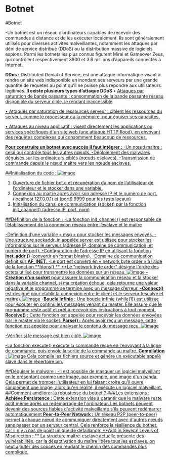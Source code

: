 # Botnet
#Botnet

-Un botnet est un réseau d’ordinateurs capables de recevoir des commandes à distance et de les exécuter localement. Ils sont généralement utilisés pour diverses activités malveillantes, notamment les attaques par déni de service distribué (DDoS) ou la distribution massive de logiciels espions.
Parmi les botnets les plus connus figurent Mirai et Gameover Zeus, qui contrôlent respectivement 3800 et 3.6 millions d’appareils connectés à Internet.  

**DDos :** Distributed Denial of Service, est une attaque informatique visant à rendre un site web indisponible en inondant ses serveurs par une grande quantité de requetes au point qu’il ne puisse plus répondre aux utilisateurs légitimes.
**Il existe plusieurs types d’attaque DDoS** 
• <u>Attaques par saturation de bande passante :<u> consommation de la bande passante réseau disponible du serveur cible, le rendant inaccessible

• <u>Attaques par saturation de ressources serveur :<u> ciblent les ressources du serveur, comme le processeur ou la mémoire, pour épuiser ses capacités.

• <u>Attaques au niveau applicatif :<u> visent directement les applications ou services spécifiques d'un site web (une attaque HTTP flood), en envoyant des requêtes complexes qui consomment beaucoup de ressources.

**Pour construire un botnet avec succés il faut intégrer :**
-Un nœud maitre : celui qui contrôle tous les autres nœuds.
-Déploiement des malwares déguisés sur les ordinateurs ciblés (nœuds esclaves).
-Transmission de commande depuis le nœud maitre vers les nœuds esclaves.

##Initialisation du code : 
![image](https://github.com/user-attachments/assets/3ea94242-116c-4bec-b423-be2b4da9a042)
1.	Ouverture de fichier bot.c et récupération du nom de l’utilisateur de l’ordinateur et le stocker dans une variable. 
2.	Connexion au maitre après avoir son adresse IP et le numèro de port. (localhost 127.0.0.1) et (port9 9999 pour les tests locaux)
3.	Initialisation du canal de communication (socket) par la fonction init_channel() (adresse IP, port, nom)

##Définition de la fonction :
-La fonction init_channel () est responsable de l’établissement de la connexion réseau entre l’esclave et le maitre

-Definition d’une variable « msg » pour stocker les messages envoyés.
-Une structure sockaddr_in appelée server est utilisée pour stocker les informations sur le serveur (adresse IP, domaine de communication, et numéro de port).
-Configuration de l’adresse IP en utilisant la fonction **inet_addr ()** (convertir en format binaire).
-Domaine de communication definit sur **AF_INET**.
-Le port est converti en « network byte order » à l’aide de la fonction **htons() **
**Le "network byte order" désigne l'ordre des octets utilisé pour transmettre les données sur un réseau.
![image](https://github.com/user-attachments/assets/15596c3f-3111-46c5-94d1-38ccd5d70561)
**-Création d’un socket** pour assurer la communication réseau et la stocker dans la variable channel, si ma création échoue, cela retourne une valeur négative et le programme se termine avec un message d’erreur.
**-Connect()** est designé pour etablir la connexion entre le client et le serveur (escalve et maitre).
![image](https://github.com/user-attachments/assets/76f10ac9-bd1c-4e5e-b26b-cb400fb97ac0)
**-Boucle Infinie :** Une boucle infinie (while(1)) est utilisée pour écouter en continu les messages venant du master. Elle assure que le programme reste actif et prêt à recevoir des instructions à tout moment.
**Receive() :** Cette fonction est appelée pour recevoir les données envoyées par le master via le socket. 
**Parse() :** Après avoir reçu un message, cette fonction est appelée pour analyser le contenu du message reçu.
![image](https://github.com/user-attachments/assets/adece4bc-3e0e-4769-b63d-f9f5c239edff)

-Vérifier si le message est bien ciblé.
![image](https://github.com/user-attachments/assets/238a3e31-8f8d-4f30-8a77-ced7aec64571)


-La fonction execute() exécute la commande reçue en l'envoyant à la ligne de commande, puis envoie la sortie de la commande au maître.
**Compilation :** 
![image](https://github.com/user-attachments/assets/1d00e074-db3b-4de9-8a7b-8349ae9137c9)
Cela compile les fichiers source et génère un exécutable appelé slave dans le répertoire bin.

##Déguiser le malware : 
-Il est possible de masquer un logiciel malveillant en le présentant comme une image, par exemple, une image d'un panda. Cela permet de tromper l'utilisateur en lui faisant croire qu'il ouvre simplement une image, alors qu'en réalité, il exécute un logiciel malveillant.
##Comment améliorer la robustesse du botnet ?
###Les extensions : 
**Achieve Persistence :** Cette extension vise à garantir que le malware reste actif même après un redémarrage de l'ordinateur. Les botnets peuvent devenir des sources fiables d'activité malveillante s'ils peuvent redémarrer automatiquement
**Peer-to-Peer Network :** Un réseau P2P (peer-to-peer) permet à chaque nœud de communiquer directement avec d'autres nœuds sans passer par un serveur central. Cela renforce la résilience du botnet, car il n'y a pas de point unique de défaillance.
**Add in Several Levels of Misdirection : ** La structure maître-esclave actuelle présente des vulnérabilités, car la désactivation du maître libère tous les esclaves, on peut ajouter des couces en rendant le chemin des commandes plus compliqué.

